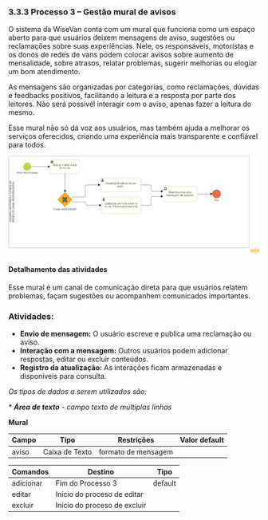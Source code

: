 ### 3.3.3 Processo 3 – Gestão mural de avisos

O sistema da WiseVan conta com um mural que funciona como um espaço aberto para que usuários deixem mensagens de aviso, sugestões ou reclamações sobre suas experiências. Nele, os responsáveis, motoristas e os donos de redes de vans podem colocar avisos sobre aumento de mensalidade, sobre atrasos, relatar problemas, sugerir melhorias ou elogiar um bom atendimento.

As mensagens são organizadas por categorias, como reclamações, dúvidas e feedbacks positivos, facilitando a leitura e a resposta por parte dos leitores. Não será possivél interagir com o aviso, apenas fazer a leitura do mesmo.

Esse mural não só dá voz aos usuários, mas também ajuda a melhorar os serviços oferecidos, criando uma experiência mais transparente e confiável para todos.

![Gestao mural de avisos e reclamações](images/D-gestao-mural-avisos.png)


#### Detalhamento das atividades

Esse mural é um canal de comunicação direta para que usuários relatem problemas, façam sugestões ou acompanhem comunicados importantes.  

### Atividades:  
- **Envio de mensagem:** O usuário escreve e publica uma reclamação ou aviso.  
- **Interação com a mensagem:** Outros usuários podem adicionar respostas, editar ou excluir conteúdos.  
- **Registro da atualização:** As interações ficam armazenadas e disponíveis para consulta.  




_Os tipos de dados a serem utilizados são:_

_* **Área de texto** - campo texto de múltiplas linhas_



**Mural**

| **Campo**       | **Tipo**         | **Restrições**         | **Valor default** |
| ---             | ---              | ---                    | ---               |
| aviso           | Caixa de Texto   | formato de mensagem    |                   |



| **Comandos**         |  **Destino**                   | **Tipo** |
| ---                  | ---                            | ---               |
| adicionar            | Fim do Processo 3              | default           |
| editar               | Início do proceso de editar    |                   |
| excluir              | Início do proceso de excluir   |                   |
